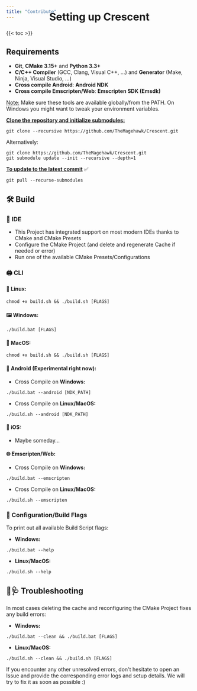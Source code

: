 ```yaml
---
title: "Contribute"
---
```


<h1 style="margin-top: -40px; text-align: center;">Setting up Crescent</h1>

{{< toc >}}

## Requirements

- **Git**, **CMake 3.15+** and **Python 3.3+**
- **C/C++ Compiler** (GCC, Clang, Visual C++, ...) and **Generator** (Make, Ninja, Visual Studio, ...)
- **Cross compile Android**: **Android NDK**
- **Cross compile Emscripten/Web**: **Emscripten SDK (Emsdk)**

<ins>Note:</ins> Make sure these tools are available globally/from the PATH. On Windows you might want to tweak your environment variables.

<ins>**Clone the repository and initialize submodules:**</ins>

```
git clone --recursive https://github.com/TheMagehawk/Crescent.git
```

Alternatively:
```
git clone https://github.com/TheMagehawk/Crescent.git
git submodule update --init --recursive --depth=1
```

<ins>**To update to the latest commit**</ins> ✅

```
git pull --recurse-submodules
```

## 🛠️ Build

### 🧰 IDE

- This Project has integrated support on most modern IDEs thanks to CMake and CMake Presets
- Configure the CMake Project (and delete and regenerate Cache if needed or error)
- Run one of the available CMake Presets/Configurations

### 🖨️ CLI

#### 🐧 Linux:
```
chmod +x build.sh && ./build.sh [FLAGS]
```

#### 🖼️ Windows:
```
./build.bat [FLAGS]
```

#### 🍎 MacOS:
```
chmod +x build.sh && ./build.sh [FLAGS]
```

#### 🤖 Android (Experimental right now):
- Cross Compile on **Windows:**
```
./build.bat --android [NDK_PATH]
```
- Cross Compile on **Linux/MacOS:**
```
./build.sh --android [NDK_PATH]
```

#### 🍏 iOS:
- Maybe someday...

#### 🌐 Emscripten/Web:
- Cross Compile on **Windows:**
```
./build.bat --emscripten
```
- Cross Compile on **Linux/MacOS:**
```
./build.sh --emscripten
```

### 🚩 Configuration/Build Flags
To print out all available Build Script flags:
- **Windows:**
```
./build.bat --help
```
- **Linux/MacOS:**
```
./build.sh --help
```

## 🔬🩺 Troubleshooting

In most cases deleting the cache and reconfiguring the CMake Project fixes any build errors:
- **Windows:**
```
./build.bat --clean && ./build.bat [FLAGS]
```
- **Linux/MacOS:**
```
./build.sh --clean && ./build.sh [FLAGS]
```

If you encounter any other unresolved errors, don't hesitate to open an Issue and provide the corresponding error logs and setup details. We will try to fix it as soon as possible :)
